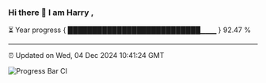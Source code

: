 ### Hi there 👋 I am Harry , 

⏳ Year progress { ███████████████████████████▁▁▁ } 92.47 %

---

⏰ Updated on Wed, 04 Dec 2024 10:41:24 GMT

![Progress Bar CI](https://github.com/duykhang68/duykhang68/workflows/Progress%20Bar%20CI/badge.svg)
